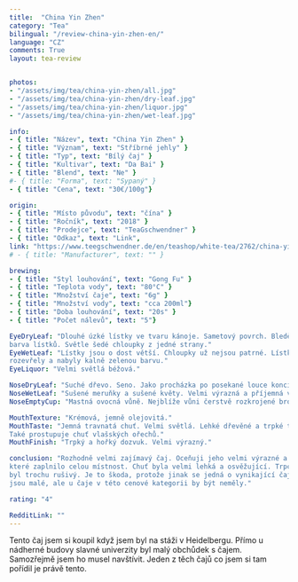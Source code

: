 ```yaml
---
title:  "China Yin Zhen"
category: "Tea"
bilingual: "/review-china-yin-zhen-en/"
language: "CZ"
comments: True
layout: tea-review


photos:
- "/assets/img/tea/china-yin-zhen/all.jpg"
- "/assets/img/tea/china-yin-zhen/dry-leaf.jpg"
- "/assets/img/tea/china-yin-zhen/liquor.jpg"
- "/assets/img/tea/china-yin-zhen/wet-leaf.jpg"

info:
- { title: "Název", text: "China Yin Zhen" }
- { title: "Význam", text: "Stříbrné jehly" }
- { title: "Typ", text: "Bílý čaj" }
- { title: "Kultivar", text: "Da Bai" }
- { title: "Blend", text: "Ne" }
#- { title: "Forma", text: "Sypaný" }
- { title: "Cena", text: "30€/100g"}

origin:
- { title: "Místo původu", text: "čína" }
- { title: "Ročník", text: "2018" }
- { title: "Prodejce", text: "TeaGschwendner" }
- { title: "Odkaz", text: "Link", 
link: "https://www.teegschwendner.de/en/teashop/white-tea/2762/china-yin-zhen-organic" }
# - { title: "Manufacturer", text: "" }

brewing:
- { title: "Styl louhování", text: "Gong Fu" }
- { title: "Teplota vody", text: "80°C" }
- { title: "Množství čaje", text: "6g" }
- { title: "Množství vody", text: "cca 200ml"}
- { title: "Doba louhování", text: "20s" }
- { title: "Počet nálevů", text: "5"}

EyeDryLeaf: "Dlouhé úzké lístky ve tvaru kánoje. Sametový povrch. Bledě světlá zelená 
barva lístků. Světle šedé chloupky z jedné strany."
EyeWetLeaf: "Lístky jsou o dost větší. Chloupky už nejsou patrné. Lístky se 
rozevřely a nabyly kalně zelenou barvu." 
EyeLiquor: "Velmi světlá béžová."

NoseDryLeaf: "Suché dřevo. Seno. Jako procházka po posekané louce konci léta."
NoseWetLeaf: "Sušené meruňky a sušené květy. Velmi výrazná a příjemná vůně."
NoseEmptyCup: "Mastná ovocná vůně. Nejblíže vůni čerstvě rozkrojené broskve."

MouthTexture: "Krémová, jemně olejovitá."
MouthTaste: "Jemná travnatá chuť. Velmi světlá. Lehké dřevěné a trpké tóny. 
Také prostupuje chuť vlašských ořechů."
MouthFinish: "Trpký a hořký dozvuk. Velmi výrazný."

conclusion: "Rozhodně velmi zajímavý čaj. Oceňuji jeho velmi výrazné a příjemné aroma, 
které zaplnilo celou místnost. Chuť byla velmi lehká a osvěžující. Trpce hořký konec 
byl trochu rušivý. Je to škoda, protože jinak se jedná o vynikající čaj. Nedostatky 
jsou malé, ale u čaje v této cenové kategorii by být neměly."

rating: "4"

RedditLink: ""
---
```


Tento čaj jsem si koupil když jsem byl na stáži v Heidelbergu. Přímo u nádherné budovy 
slavné univerzity byl malý obchůdek s čajem. Samozřejmě jsem ho musel navštívit. 
Jeden z těch čajů co jsem si tam pořídil je právě tento.
